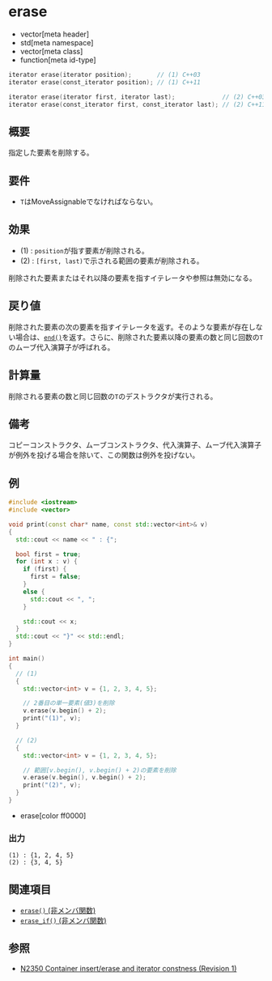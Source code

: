 # erase
* vector[meta header]
* std[meta namespace]
* vector[meta class]
* function[meta id-type]

```cpp
iterator erase(iterator position);       // (1) C++03
iterator erase(const_iterator position); // (1) C++11

iterator erase(iterator first, iterator last);             // (2) C++03
iterator erase(const_iterator first, const_iterator last); // (2) C++11
```

## 概要
指定した要素を削除する。


## 要件
- `T`はMoveAssignableでなければならない。


## 効果
- (1) : `position`が指す要素が削除される。
- (2) : `[first, last)`で示される範囲の要素が削除される。

削除された要素またはそれ以降の要素を指すイテレータや参照は無効になる。


## 戻り値
削除された要素の次の要素を指すイテレータを返す。そのような要素が存在しない場合は、[`end()`](end.md)を返す。さらに、削除された要素以降の要素の数と同じ回数の`T`のムーブ代入演算子が呼ばれる。


## 計算量
削除される要素の数と同じ回数の`T`のデストラクタが実行される。


## 備考
コピーコンストラクタ、ムーブコンストラクタ、代入演算子、ムーブ代入演算子が例外を投げる場合を除いて、この関数は例外を投げない。

## 例
```cpp example
#include <iostream>
#include <vector>

void print(const char* name, const std::vector<int>& v)
{
  std::cout << name << " : {";

  bool first = true;
  for (int x : v) {
    if (first) {
      first = false;
    }
    else {
      std::cout << ", ";
    }

    std::cout << x;
  }
  std::cout << "}" << std::endl;
}

int main()
{
  // (1)
  {
    std::vector<int> v = {1, 2, 3, 4, 5};

    // 2番目の単一要素(値3)を削除
    v.erase(v.begin() + 2);
    print("(1)", v);
  }

  // (2)
  {
    std::vector<int> v = {1, 2, 3, 4, 5};

    // 範囲[v.begin(), v.begin() + 2)の要素を削除
    v.erase(v.begin(), v.begin() + 2);
    print("(2)", v);
  }
}
```
* erase[color ff0000]

### 出力
```
(1) : {1, 2, 4, 5}
(2) : {3, 4, 5}
```


## 関連項目
- [`erase()` (非メンバ関数)](erase_free.md)
- [`erase_if()` (非メンバ関数)](erase_if_free.md)


## 参照
- [N2350 Container insert/erase and iterator constness (Revision 1)](http://www.open-std.org/jtc1/sc22/wg21/docs/papers/2007/n2350.pdf)

